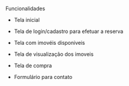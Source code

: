 Funcionalidades

- Tela inicial

- Tela de login/cadastro para efetuar a reserva

- Tela com imovéis disponiveis

- Tela de visualização dos imoveis

- Tela de compra

- Formulário para contato